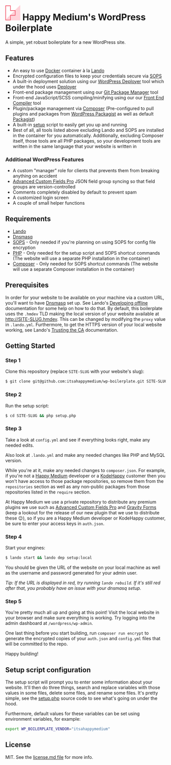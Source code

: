 # ![Happy Medium](content/themes/theme/img/favicon.png) Happy Medium's WordPress Boilerplate

A simple, yet robust boilerplate for a new WordPress site.


## Features

 - An easy to use [Docker] container à la [Lando]
 - Encrypted configuration files to keep your credentials secure via [SOPS]
 - A built-in deployment solution using our [WordPress Deployer] tool which under the hood uses [Deployer]
 - Front-end package management using our [Git Package Manager] tool
 - Front-end JavaScript/SCSS compiling/minifying using our our [Front End Compiler] tool
 - Plugin/package management via [Composer] (Pre-configured to pull plugins and packages from [WordPress Packagist] as well as default [Packagist])
 - A built-in [setup](setup.php) script to easily get you up and running
 - Best of all, all tools listed above excluding Lando and SOPS are installed in the container for you automatically. Additionally, excluding Composer itself, those tools are all PHP packages, so your development tools are written in the same language that your website is written in


### Additional WordPress Features

 - A custom "manager" role for clients that prevents them from breaking anything on accident
 - [Advanced Custom Fields Pro] JSON field group syncing so that field groups are version-controlled
 - Comments completely disabled by default to prevent spam
 - A customized login screen
 - A couple of small helper functions


## Requirements

 - [Lando]
 - [Dnsmasq]
 - [SOPS] - Only needed if you're planning on using SOPS for config file encryption
 - [PHP] - Only needed for the setup script and SOPS shortcut commands (The website will use a separate PHP installation in the container)
 - [Composer] - Only needed for SOPS shortcut commands (The website will use a separate Composer installation in the container)


## Prerequisites

In order for your website to be available on your machine via a custom URL, you'll want to have [Dnsmasq] set up. See Lando's [Developing offline] documentation for some help on how to do that. By default, this boilerplate uses the `.hmdev` TLD making the local version of your website available at http://SITE-SLUG.hmdev. This can be changed by modifying the `proxy` value in `.lando.yml`. Furthermore, to get the HTTPS version of your local website working, see Lando's [Trusting the CA] documentation.


## Getting Started


### Step 1

Clone this repository (replace `SITE-SLUG` with your website's slug):

```bash
$ git clone git@github.com:itsahappymedium/wp-boilerplate.git SITE-SLUG
```


### Step 2

Run the setup script:

```bash
$ cd SITE-SLUG && php setup.php
```


### Step 3

Take a look at `config.yml` and see if everything looks right, make any needed edits.

Also look at `.lando.yml` and make any needed changes like PHP and MySQL version.

While you're at it, make any needed changes to `composer.json`. For example, if you're not a [Happy Medium] developer or a [KodeHappy] customer then you won't have access to those package repositories, so remove them from the `repositories` section as well as any non-public packages from those repositories listed in the `require` section.

At Happy Medium we use a private repository to distribute any premium plugins we use such as [Advanced Custom Fields Pro] and [Gravity Forms] (keep a lookout for the release of our new plugin that we use to distribute these :wink:), so if you are a Happy Medium developer or KodeHappy customer, be sure to enter your access keys in `auth.json`.


### Step 4

Start your engines:

```bash
$ lando start && lando dep setup:local
```

You should be given the URL of the website on your local machine as well as the username and password generated for your admin user.

*Tip: If the URL is displayed in red, try running `lando rebuild`. If it's still red after that, you probably have an issue with your dnsmasq setup.*


### Step 5

You're pretty much all up and going at this point! Visit the local website in your browser and make sure everything is working. Try logging into the admin dashboard at `/wordpress/wp-admin`.

One last thing before you start building, run `composer run encrypt` to generate the encrypted copies of your `auth.json` and `config.yml` files that will be committed to the repo.

Happy building!


## Setup script configuration

The setup script will prompt you to enter some information about your website. It'll then do three things, search and replace variables with those values in some files, delete some files, and rename some files. It's pretty simple, see the [setup.php](setup.php) source code to see what's going on under the hood.

Furthermore, default values for these variables can be set using environment variables, for example:

```bash
export WP_BOILERPLATE_VENDOR="itsahappymedium"
```


## License

MIT. See the [license.md file](license.md) for more info.


[Advanced Custom Fields Pro]: https://advancedcustomfields.com
[Composer]: https://getcomposer.org
[Deployer]: https://deployer.org
[Developing offline]: https://docs.lando.dev/guides/offline-dev.html
[Dnsmasq]: https://thekelleys.org.uk/dnsmasq/doc.html
[Docker]: https://docker.com
[Front End Compiler]: https://github.com/itsahappymedium/fec
[Git Package Manager]: https://github.com/itsahappymedium/gpm
[Gravity Forms]: https://gravityforms.com
[Happy Medium]: https://itsahappymedium.com
[KodeHappy]: https://kodehappy.com
[Lando]: https://lando.dev
[Packagist]: https://packagist.org
[PHP]: https://php.net
[SOPS]: https://github.com/mozilla/sops
[Trusting the CA]: https://docs.lando.dev/config/security.html#trusting-the-ca
[WordPress Deployer]: https://github.com/itsahappymedium/wp-deployer
[WordPress Packagist]: https://wpackagist.org